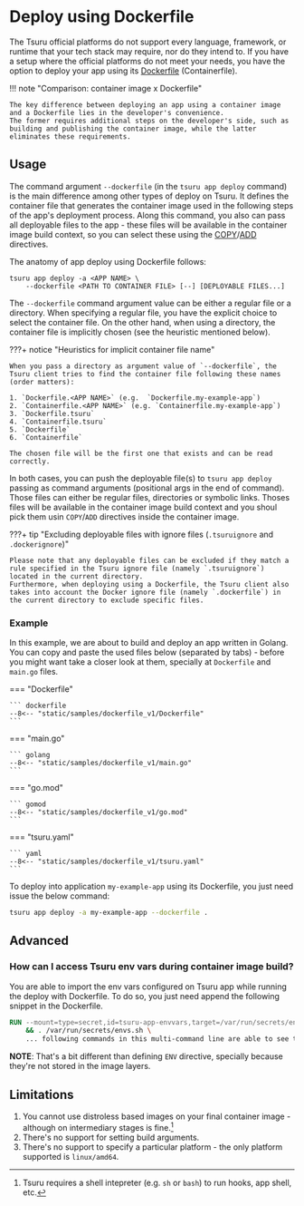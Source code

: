 # Deploy using Dockerfile

The Tsuru official platforms do not support every language, framework, or runtime that your tech stack may require, nor do they intend to.
If you have a setup where the official platforms do not meet your needs, you have the option to deploy your app using its [Dockerfile][Dockerfile reference] (Containerfile).

!!! note "Comparison: container image x Dockerfile"

    The key difference between deploying an app using a container image and a Dockerfile lies in the developer's convenience.
    The former requires additional steps on the developer's side, such as building and publishing the container image, while the latter eliminates these requirements.

## Usage

The command argument `--dockerfile` (in the `tsuru app deploy` command) is the main difference among other types of deploy on Tsuru.
It defines the container file that generates the container image used in the following steps of the app's deployment process.
Along this command, you also can pass all deployable files to the app - these files will be available in the container image build context, so you can select these using the [COPY](https://docs.docker.com/engine/reference/builder/#copy)/[ADD](https://docs.docker.com/engine/reference/builder/#add) directives.

The anatomy of app deploy using Dockerfile follows:

``` { .bash .no-copy }
tsuru app deploy -a <APP NAME> \
    --dockerfile <PATH TO CONTAINER FILE> [--] [DEPLOYABLE FILES...]
```

The `--dockerfile` command argument value can be either a regular file or a directory.
When specifying a regular file, you have the explicit choice to select the container file.
On the other hand, when using a directory, the container file is implicitly chosen (see the heuristic mentioned below).

???+ notice "Heuristics for implicit container file name"

    When you pass a directory as argument value of `--dockerfile`, the Tsuru client tries to find the container file following these names (order matters):

    1. `Dockerfile.<APP NAME>` (e.g.  `Dockerfile.my-example-app`)
    2. `Containerfile.<APP NAME>` (e.g. `Containerfile.my-example-app`)
    3. `Dockerfile.tsuru`
    4. `Containerfile.tsuru`
    5. `Dockerfile`
    6. `Containerfile`

    The chosen file will be the first one that exists and can be read correctly.

In both cases, you can push the deployable file(s) to `tsuru app deploy` passing as command arguments (positional args in the end of command).
Those files can either be regular files, directories or symbolic links.
Thoses files will be available in the container image build context and you shoul pick them usin `COPY`/`ADD` directives inside the container image.

???+ tip "Excluding deployable files with ignore files (`.tsuruignore` and `.dockerignore`)"

    Please note that any deployable files can be excluded if they match a rule specified in the Tsuru ignore file (namely `.tsuruignore`) located in the current directory.
    Furthermore, when deploying using a Dockerfile, the Tsuru client also takes into account the Docker ignore file (namely `.dockerfile`) in the current directory to exclude specific files.

### Example

In this example, we are about to build and deploy an app written in Golang.
You can copy and paste the used files below (separated by tabs) - before you might want take a closer look at them, specially at `Dockerfile` and `main.go` files.


=== "Dockerfile"

    ``` dockerfile
    --8<-- "static/samples/dockerfile_v1/Dockerfile"
    ```

=== "main.go"

    ``` golang
    --8<-- "static/samples/dockerfile_v1/main.go"
    ```

=== "go.mod"

    ``` gomod
    --8<-- "static/samples/dockerfile_v1/go.mod"
    ```

=== "tsuru.yaml"

    ``` yaml
    --8<-- "static/samples/dockerfile_v1/tsuru.yaml"
    ```

To deploy into application `my-example-app` using its Dockerfile, you just need issue the below command:

``` bash
tsuru app deploy -a my-example-app --dockerfile .
```

## Advanced

### How can I access Tsuru env vars during container image build?

You are able to import the env vars configured on Tsuru app while running the deploy with Dockerfile.
To do so, you just need append the following snippet in the Dockerfile.

``` dockerfile
RUN --mount=type=secret,id=tsuru-app-envvars,target=/var/run/secrets/envs.sh \
    && . /var/run/secrets/envs.sh \
    ... following commands in this multi-command line are able to see the env vars from Tsuru
```

**NOTE**: That's a bit different than defining `ENV` directive, specially because they're not stored in the image layers.

## Limitations

1. You cannot use distroless based images on your final container image - although on intermediary stages is fine.[^1]
2. There's no support for setting build arguments.
3. There's no support to specify a particular platform - the only platform supported is `linux/amd64`.

[^1]: Tsuru requires a shell intepreter (e.g. `sh` or `bash`) to run hooks, app shell, etc.

[Dockerfile reference]: https://docs.docker.com/engine/reference/builder/
